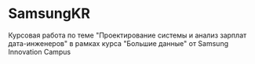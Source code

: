 # SamsungKR
Курсовая работа по теме "Проектирование системы и анализ зарплат дата-инженеров" в рамках курса "Большие данные" от Samsung Innovation Campus
